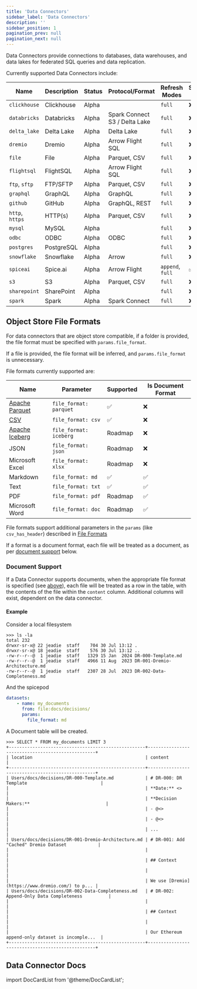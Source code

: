 ```yaml
---
title: 'Data Connectors'
sidebar_label: 'Data Connectors'
description: ''
sidebar_position: 1
pagination_prev: null
pagination_next: null
---
```


Data Connectors provide connections to databases, data warehouses, and data lakes for federated SQL queries and data replication.

Currently supported Data Connectors include:

| Name            | Description | Status | Protocol/Format                     | Refresh Modes    | Supports Inserts | Supports Documents |
| --------------- | ----------- | ------ | ----------------------------------- | ---------------- | ---------------- | ------------------ |
| `clickhouse`    | Clickhouse  | Alpha  |                                     | `full`           | ❌               | ❌                |
| `databricks`    | Databricks  | Alpha  | Spark Connect <br/> S3 / Delta Lake | `full`           | ❌               | ❌                |
| `delta_lake`    | Delta Lake  | Alpha  | Delta Lake                          | `full`           | ❌               | ❌                |
| `dremio`        | Dremio      | Alpha  | Arrow Flight SQL                    | `full`           | ❌               | ❌                |
| `file`          | File        | Alpha  | Parquet, CSV                        | `full`           | ❌               | ✅                |
| `flightsql`     | FlightSQL   | Alpha  | Arrow Flight SQL                    | `full`           | ❌               | ❌                |
| `ftp`, `sftp`   | FTP/SFTP    | Alpha  | Parquet, CSV                        | `full`           | ❌               | ✅                |
| `graphql`       | GraphQL     | Alpha  | GraphQL                             | `full`           | ❌               | ❌                |
| `github`        | GitHub      | Alpha  | GraphQL, REST                       | `full`           | ❌               | ❌                |
| `http`, `https` | HTTP(s)     | Alpha  | Parquet, CSV                        | `full`           | ❌               | ❌                |
| `mysql`         | MySQL       | Alpha  |                                     | `full`           | ❌               | ❌                |
| `odbc`          | ODBC        | Alpha  | ODBC                                | `full`           | ❌               | ❌                |
| `postgres`      | PostgreSQL  | Alpha  |                                     | `full`           | ❌               | ❌                |
| `snowflake`     | Snowflake   | Alpha  | Arrow                               | `full`           | ❌               | ❌                |
| `spiceai`       | Spice.ai    | Alpha  | Arrow Flight                        | `append`, `full` | ✅               | ❌                |
| `s3`            | S3          | Alpha  | Parquet, CSV                        | `full`           | ❌               | ✅                |
| `sharepoint`    | SharePoint  | Alpha  |                                     | `full`           | ❌               | ✅                |
| `spark`         | Spark       | Alpha  | Spark Connect                       | `full`           | ❌               | ❌                |

## Object Store File Formats
For data connectors that are object store compatible, if a folder is provided, the file format must be specified with `params.file_format`.

If a file is provided, the file format will be inferred, and `params.file_format` is unnecessary.

File formats currently supported are:

| Name                                          | Parameter               | Supported | Is Document Format |
| --------------------------------------------- | ----------------------- | --------- | ------------------ |
| [Apache Parquet](https://parquet.apache.org/) | `file_format: parquet`  | ✅        | ❌                 |
| [CSV](/reference/file_format.md#csv)          | `file_format: csv`      | ✅        | ❌                 |
| [Apache Iceberg](https://iceberg.apache.org/) | `file_format: iceberg`  | Roadmap   | ❌                 |
| JSON                                          | `file_format: json`     | Roadmap   | ❌                 |
| Microsoft Excel                               | `file_format: xlsx`     | Roadmap   | ❌                 |
| Markdown                                      | `file_format: md`       | ✅        | ✅                 |
| Text                                          | `file_format: txt`      | ✅        | ✅                 |
| PDF                                           | `file_format: pdf`      | Roadmap   | ✅                 |
| Microsoft Word                                | `file_format: doc`      | Roadmap   | ✅                 |

File formats support additional parameters in the `params` (like `csv_has_header`) described in [File Formats](/reference/file_format)

If a format is a document format, each file will be treated as a document, as per [document support](#document-support) below.

### Document Support
If a Data Connector supports documents, when the appropriate file format is specified (see [above](#object-store-file-formats)), each file will be treated as a row in the table, with the contents of the file within the `content` column. Additional columns will exist, dependent on the data connector.

#### Example
Consider a local filesystem
```shell
>>> ls -la
total 232
drwxr-sr-x@ 22 jeadie  staff    704 30 Jul 13:12 .
drwxr-sr-x@ 18 jeadie  staff    576 30 Jul 13:12 ..
-rw-r--r--@  1 jeadie  staff   1329 15 Jan  2024 DR-000-Template.md
-rw-r--r--@  1 jeadie  staff   4966 11 Aug  2023 DR-001-Dremio-Architecture.md
-rw-r--r--@  1 jeadie  staff   2307 28 Jul  2023 DR-002-Data-Completeness.md
```

And the spicepod
```yaml
datasets:
    - name: my_documents
      from: file:docs/decisions/
      params:
        file_format: md
```
A Document table will be created.
```shell
>>> SELECT * FROM my_documents LIMIT 3
+----------------------------------------------------+--------------------------------------------------+
| location                                           | content                                          |
+----------------------------------------------------+--------------------------------------------------+
| Users/docs/decisions/DR-000-Template.md            | # DR-000: DR Template                            |
|                                                    | **Date:** <>                                     |
|                                                    | **Decision Makers:**                             |
|                                                    | - @<>                                            |
|                                                    | - @<>                                            |
|                                                    | ...                                              |
| Users/docs/decisions/DR-001-Dremio-Architecture.md | # DR-001: Add "Cached" Dremio Dataset            |
|                                                    |                                                  |
|                                                    | ## Context                                       |
|                                                    |                                                  |
|                                                    | We use [Dremio](https://www.dremio.com/) to p... |
| Users/docs/decisions/DR-002-Data-Completeness.md   | # DR-002: Append-Only Data Completeness          |
|                                                    |                                                  |
|                                                    | ## Context                                       |
|                                                    |                                                  |
|                                                    | Our Ethereum append-only dataset is incomple...  |
+----------------------------------------------------+--------------------------------------------------+
```

## Data Connector Docs

import DocCardList from '@theme/DocCardList';

<DocCardList />

